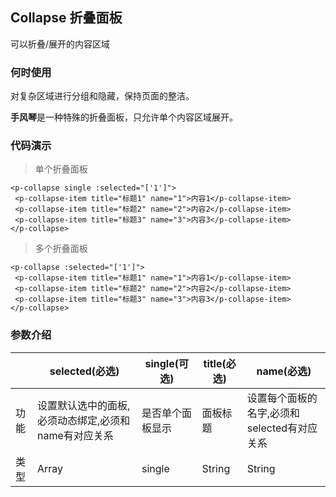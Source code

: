## Collapse 折叠面板

可以折叠/展开的内容区域

### 何时使用

对复杂区域进行分组和隐藏，保持页面的整洁。

**手风琴**是一种特殊的折叠面板，只允许单个内容区域展开。

### 代码演示 

>单个折叠面板


<ClientOnly>
<collapse-demos></collapse-demos>
</ClientOnly>

```vue
<p-collapse single :selected="['1']">
 <p-collapse-item title="标题1" name="1">内容1</p-collapse-item>
 <p-collapse-item title="标题2" name="2">内容2</p-collapse-item>
 <p-collapse-item title="标题3" name="3">内容3</p-collapse-item>
</p-collapse>
```

>多个折叠面板


<ClientOnly>
<collapse-demos2></collapse-demos2>
</ClientOnly>

```vue
<p-collapse :selected="['1']">
 <p-collapse-item title="标题1" name="1">内容1</p-collapse-item>
 <p-collapse-item title="标题2" name="2">内容2</p-collapse-item>
 <p-collapse-item title="标题3" name="3">内容3</p-collapse-item>
</p-collapse>
```

### 参数介绍

|  |  selected(必选) | single(可选) | title(必选) | name(必选) |
|---|  ----  |  --- | --- | --- |
|功能| 设置默认选中的面板,必须动态绑定,必须和name有对应关系| 是否单个面板显示 | 面板标题 | 设置每个面板的名字,必须和selected有对应关系 | 
|类型| Array | single |  String  | String |